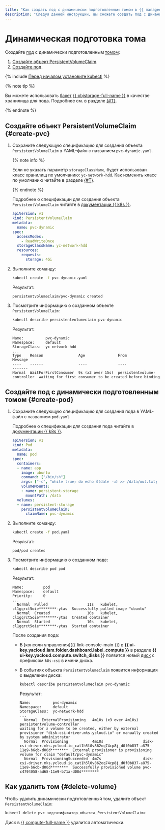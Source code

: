 ```yaml
---
title: "Как создать под с динамически подготовленным томом в {{ managed-k8s-full-name }}"
description: "Следуя данной инструкции, вы сможете создать под с динамически подготовленным томом." 
---
```


# Динамическая подготовка тома

Создайте [под](../../concepts/index.md#pod) с динамически подготовленным [томом](../../concepts/volume.md):
1. [Создайте объект PersistentVolumeClaim](#create-pvc).
1. [Создайте под](#create-pod).

{% include [Перед началом установите kubectl](../../../_includes/managed-kubernetes/kubectl-before-you-begin.md) %}

{% note tip %}

Вы можете использовать [бакет](../../../storage/concepts/bucket.md) [{{ objstorage-full-name }}](../../../storage/) в качестве хранилища для пода. Подробнее см. в разделе [{#T}](s3-csi-integration.md).

{% endnote %}

## Создайте объект PersistentVolumeClaim {#create-pvc}

1. Сохраните следующую спецификацию для создания объекта `PersistentVolumeClaim` в YAML-файл с названием `pvc-dynamic.yaml`.

   
   {% note info %}

   Если не указать параметр `storageClassName`, будет использован класс хранилищ по умолчанию: `yc-network-hdd`. Как изменить класс по умолчанию читайте в разделе [{#T}](manage-storage-class.md#sc-default).

   {% endnote %}



   Подробнее о спецификации для создания объекта `PersistentVolumeClaim` читайте в [документации {{ k8s }}](https://kubernetes.io/docs/reference/kubernetes-api/config-and-storage-resources/persistent-volume-claim-v1/).

   
   ```yaml
   apiVersion: v1
   kind: PersistentVolumeClaim
   metadata:
     name: pvc-dynamic
   spec:
     accessModes:
       - ReadWriteOnce
     storageClassName: yc-network-hdd
     resources:
       requests:
         storage: 4Gi
   ```



1. Выполните команду:

   ```bash
   kubectl create -f pvc-dynamic.yaml
   ```

   Результат:

   ```text
   persistentvolumeclaim/pvc-dynamic created
   ```

1. Посмотрите информацию о созданном объекте `PersistentVolumeClaim`:

   ```bash
   kubectl describe persistentvolumeclaim pvc-dynamic
   ```

   Результат:

   
   ```text
   Name:          pvc-dynamic
   Namespace:     default
   StorageClass:  yc-network-hdd
   ...
   Type    Reason                Age               From                         Message
   ----    ------                ----              ----                         -------
   Normal  WaitForFirstConsumer  9s (x3 over 15s)  persistentvolume-controller  waiting for first consumer to be created before binding
   ```



## Создайте под с динамически подготовленным томом {#create-pod}

1. Сохраните следующую спецификацию для создания пода в YAML-файл с названием `pod.yaml`.

   Подробнее о спецификации для создания пода читайте в [документации {{ k8s }}](https://kubernetes.io/docs/reference/kubernetes-api/workload-resources/pod-v1/).

   ```yaml
   apiVersion: v1
   kind: Pod
   metadata:
     name: pod
   spec:
     containers:
     - name: app
       image: ubuntu
       command: ["/bin/sh"]
       args: ["-c", "while true; do echo $(date -u) >> /data/out.txt; sleep 5; done"]
       volumeMounts:
       - name: persistent-storage
         mountPath: /data
     volumes:
     - name: persistent-storage
       persistentVolumeClaim:
         claimName: pvc-dynamic
   ```

1. Выполните команду:

   ```bash
   kubectl create -f pod.yaml
   ```

   Результат:

   ```text
   pod/pod created
   ```

1. Посмотрите информацию о созданном поде:

   ```bash
   kubectl describe pod pod
   ```

   Результат:

   ```text
   Name:         pod
   Namespace:    default
   Priority:     0
   ...
     Normal  Pulled                  11s   kubelet, cl1gqrct5oie********-ytas  Successfully pulled image "ubuntu"
     Normal  Created                 10s   kubelet, cl1gqrct5oie********-ytas  Created container
     Normal  Started                 10s   kubelet, cl1gqrct5oie********-ytas  Started container
   ```

   После создания пода:
   * В [консоли управления]({{ link-console-main }}) в **{{ ui-key.yacloud.iam.folder.dashboard.label_compute }}** в разделе **{{ ui-key.yacloud.compute.switch_disks }}** появится новый [диск](../../../compute/concepts/disk.md) с префиксом `k8s-csi` в имени диска.
   * В событиях объекта `PersistentVolumeClaim` появится информация о выделении диска:

     ```bash
     kubectl describe persistentvolumeclaim pvc-dynamic
     ```

     Результат:

     
     ```text
     Name:          pvc-dynamic
     Namespace:     default
     StorageClass:  yc-network-hdd
     ...
       Normal  ExternalProvisioning   4m10s (x3 over 4m10s)  persistentvolume-controller                                                              waiting for a volume to be created, either by external provisioner "disk-csi-driver.mks.ycloud.io" or manually created by system administrator
       Normal  Provisioning           4m10s                  disk-csi-driver.mks.ycloud.io_cat1h5l0v862oq74cp8j_d0f0b837-a875-11e9-b6cb-d00d********  External provisioner is provisioning volume for claim "default/pvc-dynamic"
       Normal  ProvisioningSucceeded  4m7s                   disk-csi-driver.mks.ycloud.io_cat1h5l0v862oq74cp8j_d0f0b837-a875-11e9-b6cb-d00d********  Successfully provisioned volume pvc-c4794058-ad68-11e9-b71a-d00d********
     ```



## Как удалить том {#delete-volume}

Чтобы удалить динамически подготовленный том, удалите объект `PersistentVolumeClaim`:

```bash
kubectl delete pvc <идентификатор_объекта_PersistentVolumeClaim>
```

Диск в [{{ compute-full-name }}](../../../compute/) удалится автоматически.